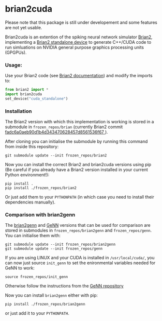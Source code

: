 
brian2cuda
==========

Please note that this package is still under developement and some features are not yet usable.

Brian2cuda is an extention of the spiking neural network simulator [Brian2](https://github.com/brian-team/brian2), implementing a [Brian2 standalone device](http://brian2.readthedocs.io/en/stable/developer/devices.html) to generate C++/CUDA code to run simluations on NVIDIA general purpose graphics processing units (GPGPUs).

### Usage: 
Use your Brian2 code (see [Brian2 documentation](http://brian2.readthedocs.io/en/stable/index.html)) and modify the imports to:
```python
from brian2 import *
import brian2cuda
set_device("cuda_standalone")
```

### Installation
The Brian2 version with which this implementation is working is stored in a submodule in `frozen_repos/brian` (currently Brian2 commit [fadc6a0aeb90d1b4d343470628457d8561536f67
](https://github.com/brian-team/brian2/tree/fadc6a0aeb90d1b4d343470628457d8561536f67)).

After cloning you can initialise the submodule by running this command from inside this repository:

```
git submodule update --init frozen_repos/brian2
```

Now you can install the correct Brian2 and brian2cuda versions using pip (Be careful if you already have a Brian2 version installed in your current Python environment!):
```
pip install .
pip install ./frozen_repos/brian2
```
Or just add them to your `PYTHONPATH` (in which case you need to install their dependencies manually).

### Comparison with brian2genn

The [brian2genn](https://github.com/brian-team/brian2genn) and [GeNN](https://github.com/genn-team/genn) versions that can be used for comparison are stored in submodules in `frozen_repos/brian2genn` and `frozen_repos/genn`. You can initialise them with:
```
git submodule update --init frozen_repos/brian2genn
git submodule update --init frozen_repos/genn
```
If you are using LINUX and your CUDA is installed in `/usr/local/cuda/`, you can now just source `init_genn` to set the enironmental variables needed for GeNN to work:
```
source frozen_repos/init_genn
```
Otherwise follow the instructions from the [GeNN repository](https://github.com/genn-team/genn)

Now you can install `brian2genn` either with pip:
```
pip install ./frozen_repos/brian2genn
```
or just add it to your `PYTHONPATH`.
